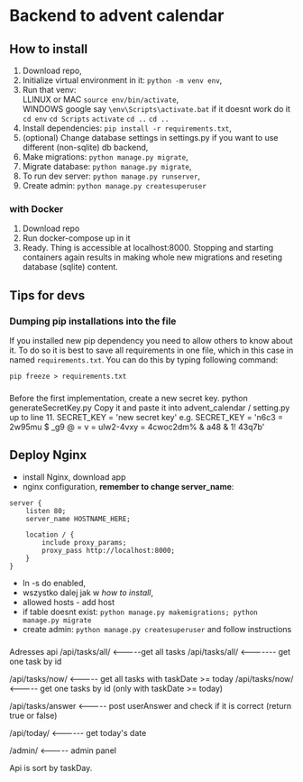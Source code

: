 # Backend to advent calendar

## How to install
1. Download repo, 
2. Initialize virtual environment in it: `python -m venv env`,
3. Run that venv: \
    LLINUX or MAC `source env/bin/activate`, \
    WINDOWS google say `\env\Scripts\activate.bat` if it doesnt work do it `cd env` `cd Scripts` `activate` `cd ..` `cd ..`
4. Install dependencies: `pip install -r requirements.txt`,
5. (optional) Change database settings in settings.py if you want to use different (non-sqlite) db backend, 
6. Make migrations: `python manage.py migrate`,
7. Migrate database: `python manage.py migrate`,
8. To run dev server: `python manage.py runserver`,
9. Create admin: `python manage.py createsuperuser`

### with Docker
1. Download repo
2. Run docker-compose up in it
3. Ready. Thing is accessible at localhost:8000. Stopping and starting containers again results in making whole new migrations and reseting database (sqlite) content. 

## Tips for devs

### Dumping pip installations into the file
If you installed new pip dependency you need to allow others to know about it. To do so it is best to save all requirements
in one file, which in this case in named `requirements.txt`. You can do this by typing following command: 

`pip freeze > requirements.txt`

###
Before the first implementation, create a new secret key.
python generateSecretKey.py
Copy it and paste it into advent_calendar / setting.py up to line 11.
SECRET_KEY = 'new secret key'
e.g.
SECRET_KEY = 'n6c3 = 2w95mu $ _g9 @ = v = ulw2-4vxy = 4cwoc2dm% & a48 & 1! 43q7b'

## Deploy Nginx
- install Nginx, download app
- nginx configuration, **remember to change server_name**: 
```
server {
    listen 80;
    server_name HOSTNAME_HERE;

    location / {
        include proxy_params;
        proxy_pass http://localhost:8000;
    }
}
```
- ln -s do enabled,
- wszystko dalej jak w *how to install*,
- allowed hosts - add host
- if table doesnt exist: `python manage.py makemigrations; python manage.py migrate`
- create admin: `python manage.py createsuperuser` and follow instructions

###
Adresses api
/api/tasks/all/ <-----get all tasks
/api/tasks/all/<id> <------- get one task by id

/api/tasks/now/ <----- get all tasks with taskDate >= today
/api/tasks/now/<id> <----- get one tasks by id (only with taskDate >= today)

/api/tasks/answer  <----- post userAnswer and check if it is correct (return true or false)

/api/today/ <------ get today's date

/admin/ <----- admin panel

Api is sort by taskDay.
